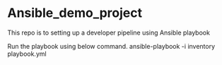 # Ansible_demo_project

This repo is to setting up a developer pipeline using Ansible playbook

Run the playbook using below command.
ansible-playbook -i inventory playbook.yml
